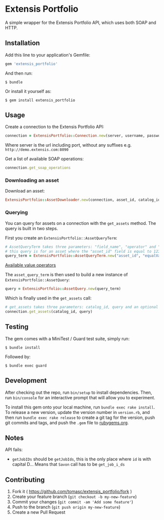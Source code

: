 # Extensis Portfolio

A simple wrapper for the Extensis Portfolio API, which uses both SOAP and HTTP.

## Installation

Add this line to your application's Gemfile:

```ruby
gem 'extensis_portfolio'
```

And then run:

    $ bundle

Or install it yourself as:

    $ gem install extensis_portfolio

## Usage

Create a connection to the Extensis Portfolio API:

```ruby
connection = ExtensisPortfolio::Connection.new(server, username, password)
```

Where server is the url including port, without any suffixes e.g. `http://demo.extensis.com:8090`

Get a list of available SOAP operations:

```ruby
connection.get_soap_operations
```

### Downloading an asset

Download an asset:

```ruby
ExtensisPortfolio::AssetDownloader.new(connection, asset_id, catalog_id).download_file
```

### Querying

You can query for assets on a connection with the `get_assets` method. The query is built in two steps.

First you create an `ExtensisPortfolio::AssetQueryTerm`:

```ruby
# AssetQueryTerm takes three parameters: "field_name", "operator" and "values"
# this query is for an asset where the "asset_id" field is equal to 1234
query_term = ExtensisPortfolio::AssetQueryTerm.new("asset_id", "equalValue", 1234)
```

[Available value operators](http://doc.extensis.com/api/portfolio/assets_queryOperator.html)

The `asset_query_term` is then used to build a new instance of `ExtensisPortfolio::AssetQuery`:

```ruby
query = ExtensisPortfolio::AssetQuery.new(query_term)
```

Which is finally used in the `get_assets` call:

```ruby
# get_assets takes three parameters: catalog_id, query and an optional options hash
connection.get_assets(catalog_id, query)
```

## Testing

The gem comes with a MiniTest / Guard test suite, simply run:

    $ bundle install

Followed by:

    $ bundle exec guard

## Development

After checking out the repo, run `bin/setup` to install dependencies. Then, run `bin/console` for an interactive prompt that will allow you to experiment.

To install this gem onto your local machine, run `bundle exec rake install`. To release a new version, update the version number in `version.rb`, and then run `bundle exec rake release` to create a git tag for the version, push git commits and tags, and push the `.gem` file to [rubygems.org](https://rubygems.org).

## Notes
API fails:
* `getJobIDs` should be `getJobIds`, this is the only place where `id` is with capital D... Means that `Savon` call has to be `get_job_i_ds`

## Contributing

1. Fork it ( https://github.com/tomasc/extensis_portfolio/fork )
2. Create your feature branch (`git checkout -b my-new-feature`)
3. Commit your changes (`git commit -am 'Add some feature'`)
4. Push to the branch (`git push origin my-new-feature`)
5. Create a new Pull Request
